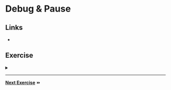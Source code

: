 # Debug & Pause

## Links

- 

## Exercise

<details>
  <summary><b></b></summary>
</details>

---

**[Next Exercise](./6-cicd.md)** :fast_forward: